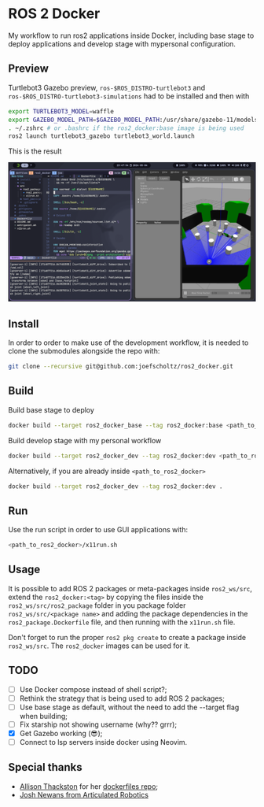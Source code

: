# ROS 2 Docker

My workflow to run ros2 applications inside Docker, including base stage to deploy applications and develop stage with mypersonal configuration.

## Preview

Turtlebot3 Gazebo preview, `ros-$ROS_DISTRO-turtlebot3` and `ros-$ROS_DISTRO-turtlebot3-simulations` had to be installed and then with

```bash
export TURTLEBOT3_MODEL=waffle
export GAZEBO_MODEL_PATH=$GAZEBO_MODEL_PATH:/usr/share/gazebo-11/models:/opt/ros/$ROS_DISTRO/share/turtlebot3_gazebo/models
. ~/.zshrc # or .bashrc if the ros2_docker:base image is being used
ros2 launch turtlebot3_gazebo turtlebot3_world.launch
```

This is the result

![Turtlebot3 Gazebo preview](assets/tb3_gazebo_preview.png)

## Install

In order to order to make use of the development workflow, it is needed to clone the submodules alongside the repo with:

```bash
git clone --recursive git@github.com:joefscholtz/ros2_docker.git
```

## Build

Build base stage to deploy

```bash
docker build --target ros2_docker_base --tag ros2_docker:base <path_to_ros2_docker>
```

Build develop stage with my personal workflow

```bash
docker build --target ros2_docker_dev --tag ros2_docker:dev <path_to_ros2_docker>
```

Alternatively, if you are already inside `<path_to_ros2_docker>`

```bash
docker build --target ros2_docker_dev --tag ros2_docker:dev .
```

## Run

Use the run script in order to use GUI applications with:

```bash
<path_to_ros2_docker>/x11run.sh
```

## Usage

It is possible to add ROS 2 packages or meta-packages inside `ros2_ws/src`, extend the `ros2_docker:<tag>` by copying the files inside the `ros2_ws/src/ros2_package` folder in you package folder `ros2_ws/src/<package name>` and adding the package dependencies in the `ros2_package.Dockerfile` file, and then running with the `x11run.sh` file.

Don't forget to run the proper `ros2 pkg create` to create a package inside `ros2_ws/src`. The `ros2_docker` images can be used for it.

## TODO

- [ ] Use Docker compose instead of shell script?;
- [ ] Rethink the strategy that is being used to add ROS 2 packages;
- [ ] Use base stage as default, without the need to add the --target flag when building;
- [ ] Fix starship not showing username (why?? grrr);
- [x] Get Gazebo working (😎);
- [ ] Connect to lsp servers inside docker using Neovim.

## Special thanks

- [Allison Thackston](https://github.com/athackst) for her [dockerfiles repo](https://github.com/athackst);
- [Josh Newans from Articulated Robotics](https://www.youtube.com/@ArticulatedRobotics)

